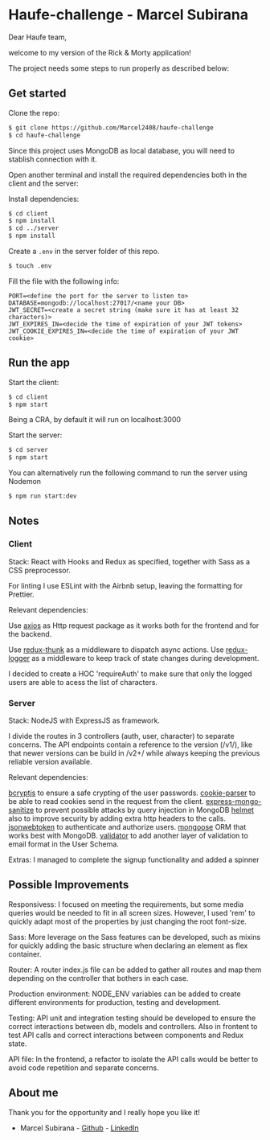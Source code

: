 # Haufe-challenge - Marcel Subirana

Dear Haufe team,

welcome to my version of the Rick & Morty application!

The project needs some steps to run properly as described below:

## Get started

Clone the repo:

```bash
$ git clone https://github.com/Marcel2408/haufe-challenge
$ cd haufe-challenge
```

Since this project uses MongoDB as local database, you will need to stablish connection with it.

Open another terminal and install the required dependencies both in the client and the server:

Install dependencies:

```bash
$ cd client
$ npm install
$ cd ../server
$ npm install
```

Create a ```.env```  in the server folder of this repo.
```bash
$ touch .env
```

Fill the file with the following info:

```
PORT=<define the port for the server to listen to>
DATABASE=mongodb://localhost:27017/<name your DB>
JWT_SECRET=<create a secret string (make sure it has at least 32 characters)>
JWT_EXPIRES_IN=<decide the time of expiration of your JWT tokens>
JWT_COOKIE_EXPIRES_IN=<decide the time of expiration of your JWT cookie>
```

## Run the app

Start the client:

```bash
$ cd client
$ npm start
```

Being a CRA, by default it will run on localhost:3000

Start the server:

```bash
$ cd server
$ npm start
```

You can alternatively run the following command to run the server using Nodemon
```bash
$ npm run start:dev
```
## Notes

### Client

Stack: React with Hooks and Redux as specified, together with Sass as a CSS preprocessor.

For linting I use ESLint with the Airbnb setup, leaving the formatting for Prettier.

Relevant dependencies:

Use [axios](https://www.npmjs.com/package/axios) as Http request package as it works both for the frontend and for the backend.

Use [redux-thunk](https://www.npmjs.com/package/redux-thunk) as a middleware to dispatch async actions.
Use [redux-logger](https://www.npmjs.com/package/redux-logger) as a middleware to keep track of state changes during development.

I decided to create a HOC 'requireAuth' to make sure that only the logged users are able to acess the list of characters.

### Server
Stack: NodeJS with ExpressJS as framework.

I divide the routes in 3 controllers (auth, user, character) to separate concerns.
The API endpoints contain a reference to the version (/v1/), like that newer versions can be build in /v2+/ while always keeping the previous reliable version available.

Relevant dependencies:

[bcryptjs](https://www.npmjs.com/package/bcryptjs) to ensure a safe crypting of the user passwords.
[cookie-parser](https://www.npmjs.com/package/cookie-parser) to be able to read cookies send in the request from the client.
[express-mongo-sanitize](https://www.npmjs.com/package/express-mongo-sanitize) to prevent possible attacks by query injection in MongoDB
[helmet](https://www.npmjs.com/package/helmet) also to improve security by adding extra http headers to the calls.
[jsonwebtoken](https://www.npmjs.com/package/jsonwebtoken) to authenticate and authorize users.
[mongoose](https://www.npmjs.com/package/mongoose) ORM that works best with MongoDB.
[validator](https://www.npmjs.com/package/validator) to add another layer of validation to email format in the User Schema.

Extras: I managed to complete the signup functionality and added a spinner

## Possible Improvements
Responsivess: I focused on meeting the requirements, but some media queries would be needed to fit in all screen sizes. However, I used 'rem' to quickly adapt most of the properties by just changing the root font-size.

Sass: More leverage on the Sass features can be developed, such as mixins for quickly adding the basic structure when declaring an element as flex container.

Router: A router index.js file can be added to gather all routes and map them depending on the controller that bothers in each case.

Production environment: NODE_ENV variables can be added to create different environments for production, testing and development.

Testing: API unit and integration testing should be developed to ensure the correct interactions between db, models and controllers. Also in frontent to test API calls and correct interactions between components and Redux state.

API file: In the frontend, a refactor to isolate the API calls would be better to avoid code repetition and separate concerns.

## About me

Thank you for the opportunity and I really hope you like it!

- Marcel Subirana - [Github](https://github.com/marcel2408) - [LinkedIn](https://www.linkedin.com/in/marcel-subirana-campanera/)